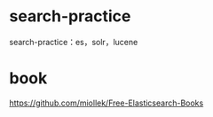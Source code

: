 # search-practice
search-practice：es，solr，lucene

# book
https://github.com/miollek/Free-Elasticsearch-Books
